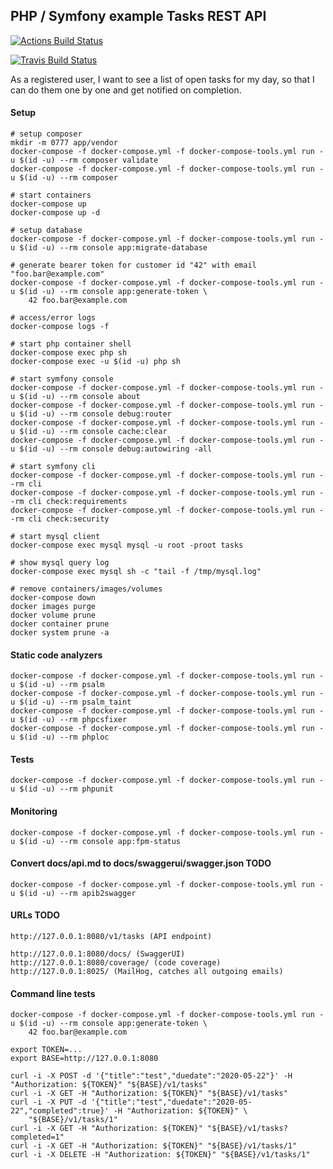 PHP / Symfony example Tasks REST API
---------------------------------------

[![Actions Build Status](https://github.com/thomasbley/example_tasks_symfony/workflows/build/badge.svg?branch=master)](https://github.com/thomasbley/example_tasks_symfony/actions)

[![Travis Build Status](https://travis-ci.com/thomasbley/example_tasks_symfony.svg?branch=master)](https://travis-ci.com/thomasbley/example_tasks_symfony)

As a registered user, I want to see a list of open tasks for my day, so that I can do them one by one and get notified
on completion.

#### Setup

    # setup composer
    mkdir -m 0777 app/vendor
    docker-compose -f docker-compose.yml -f docker-compose-tools.yml run -u $(id -u) --rm composer validate
    docker-compose -f docker-compose.yml -f docker-compose-tools.yml run -u $(id -u) --rm composer

    # start containers
    docker-compose up
    docker-compose up -d

    # setup database
    docker-compose -f docker-compose.yml -f docker-compose-tools.yml run -u $(id -u) --rm console app:migrate-database

    # generate bearer token for customer id "42" with email "foo.bar@example.com"
    docker-compose -f docker-compose.yml -f docker-compose-tools.yml run -u $(id -u) --rm console app:generate-token \
        42 foo.bar@example.com

    # access/error logs
    docker-compose logs -f

    # start php container shell
    docker-compose exec php sh
    docker-compose exec -u $(id -u) php sh

    # start symfony console
    docker-compose -f docker-compose.yml -f docker-compose-tools.yml run -u $(id -u) --rm console about
    docker-compose -f docker-compose.yml -f docker-compose-tools.yml run -u $(id -u) --rm console debug:router
    docker-compose -f docker-compose.yml -f docker-compose-tools.yml run -u $(id -u) --rm console cache:clear
    docker-compose -f docker-compose.yml -f docker-compose-tools.yml run -u $(id -u) --rm console debug:autowiring -all

    # start symfony cli
    docker-compose -f docker-compose.yml -f docker-compose-tools.yml run --rm cli
    docker-compose -f docker-compose.yml -f docker-compose-tools.yml run --rm cli check:requirements
    docker-compose -f docker-compose.yml -f docker-compose-tools.yml run --rm cli check:security

    # start mysql client
    docker-compose exec mysql mysql -u root -proot tasks

    # show mysql query log
    docker-compose exec mysql sh -c "tail -f /tmp/mysql.log"

    # remove containers/images/volumes
    docker-compose down
    docker images purge
    docker volume prune
    docker container prune
    docker system prune -a

#### Static code analyzers

    docker-compose -f docker-compose.yml -f docker-compose-tools.yml run -u $(id -u) --rm psalm
    docker-compose -f docker-compose.yml -f docker-compose-tools.yml run -u $(id -u) --rm psalm_taint
    docker-compose -f docker-compose.yml -f docker-compose-tools.yml run -u $(id -u) --rm phpcsfixer
    docker-compose -f docker-compose.yml -f docker-compose-tools.yml run -u $(id -u) --rm phploc

#### Tests

    docker-compose -f docker-compose.yml -f docker-compose-tools.yml run -u $(id -u) --rm phpunit

#### Monitoring

    docker-compose -f docker-compose.yml -f docker-compose-tools.yml run -u $(id -u) --rm console app:fpm-status

#### Convert docs/api.md to docs/swaggerui/swagger.json TODO

    docker-compose -f docker-compose.yml -f docker-compose-tools.yml run -u $(id -u) --rm apib2swagger

#### URLs TODO

    http://127.0.0.1:8080/v1/tasks (API endpoint)

    http://127.0.0.1:8080/docs/ (SwaggerUI)
    http://127.0.0.1:8080/coverage/ (code coverage)
    http://127.0.0.1:8025/ (MailHog, catches all outgoing emails)

#### Command line tests

    docker-compose -f docker-compose.yml -f docker-compose-tools.yml run -u $(id -u) --rm console app:generate-token \
        42 foo.bar@example.com

    export TOKEN=...
    export BASE=http://127.0.0.1:8080

    curl -i -X POST -d '{"title":"test","duedate":"2020-05-22"}' -H "Authorization: ${TOKEN}" "${BASE}/v1/tasks"
    curl -i -X GET -H "Authorization: ${TOKEN}" "${BASE}/v1/tasks"
    curl -i -X PUT -d '{"title":"test","duedate":"2020-05-22","completed":true}' -H "Authorization: ${TOKEN}" \
        "${BASE}/v1/tasks/1"
    curl -i -X GET -H "Authorization: ${TOKEN}" "${BASE}/v1/tasks?completed=1"
    curl -i -X GET -H "Authorization: ${TOKEN}" "${BASE}/v1/tasks/1"
    curl -i -X DELETE -H "Authorization: ${TOKEN}" "${BASE}/v1/tasks/1"
